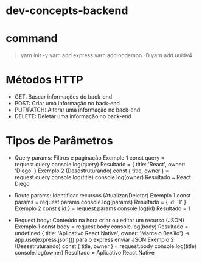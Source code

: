 # dev-concepts-backend

# command

> yarn init -y
> yarn add express
> yarn add nodemon -D
> yarn add uuidv4

# Métodos HTTP

- GET: Buscar informações do back-end
- POST: Criar uma informação no back-end
- PUT/PATCH: Alterar uma informação no back-end
- DELETE: Deletar uma informação no back-end

# Tipos de Parâmetros

- Query params: Filtros e paginação
    Exemplo 1
      const query = request.query
      console.log(query)
      Resultado = { title: 'React', owner: 'Diego' }
    Exemplo 2 (Desestruturando)
      const { title, owner } = request.query
      console.log(title)
      console.log(owner)
      Resultado = React
                  Diego

- Route params: Identificar recursos (Atualizar/Deletar)
    Exemplo 1
      const params = request.params
      console.log(params)
      Resultado = { id: '1' }
    Exemplo 2
      const { id } = request.params
      console.log(id)
      Resultado = 1

- Request body: Conteúdo na hora criar ou editar um recurso (JSON)
    Exemplo 1
      const body = request.body
      console.log(body)
      Resultado = undefined
                  { title: 'Aplicativo React Native', owner: 'Marcelo Basílio'} -> app.use(express.json())  para o express enviar JSON
    Exemplo 2 (Desestruturando)
      const { title, owner } = request.body
      console.log(title)
      console.log(owner)
      Resultado = Aplicativo React Native
